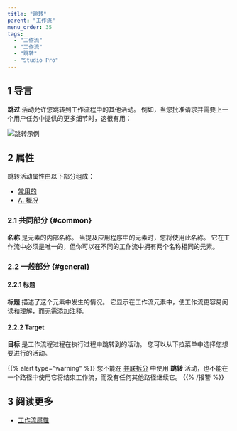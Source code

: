 ```yaml
---
title: "跳转"
parent: "工作流"
menu_order: 35
tags:
  - "工作流"
  - "工作流"
  - "跳转"
  - "Studio Pro"
---
```


## 1 导言

**跳过** 活动允许您跳转到工作流程中的其他活动。 例如，当您批准请求并需要上一个用户任务中提供的更多细节时，这很有用：

![跳转示例](attachments/jump-activity/jump-activity.jpg)

## 2 属性

跳转活动属性由以下部分组成：

* [常用的](#common)
* [A. 概况](#general)

### 2.1 共同部分 {#common}

**名称** 是元素的内部名称。 当提及应用程序中的元素时，您将使用此名称。 它在工作流中必须是唯一的，但你可以在不同的工作流中拥有两个名称相同的元素。

### 2.2 一般部分 {#general}

#### 2.2.1 标题

**标题** 描述了这个元素中发生的情况。 它显示在工作流元素中，使工作流更容易阅读和理解，而无需添加注释。

#### 2.2.2 Target

**目标** 是工作流程过程在执行过程中跳转到的活动。 您可以从下拉菜单中选择您想要进行的活动。

{{% alert type="warning" %}}
您不能在 [并联拆分](parallel-split) 中使用 **跳转** 活动，也不能在一个路径中使用它将结束工作流，而没有任何其他路径继续它。
{{% /报警 %}}

## 3 阅读更多

* [工作流属性](workflow-properties)